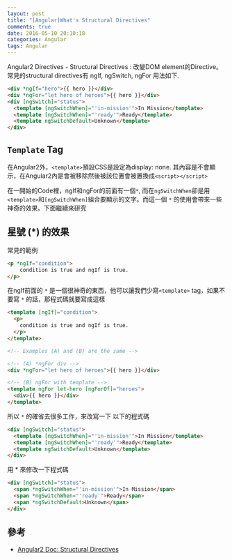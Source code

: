 ```yaml
---
layout: post
title: "[Angular]What's Structural Directives"
comments: true
date: 2016-05-10 20:10:18
categories: Angular
tags: Angular
---
```


Angular2 Directives - Structural Directives : 改變DOM element的Directive。常見的structural directives有 ngIf, ngSwitch, ngFor
用法如下.

<!-- more -->
```html
<div *ngIf="hero">{{ hero }}</div>
<div *ngFor="let hero of heroes">{{ hero }}</div>
<div [ngSwitch]="status">
  <template [ngSwitchWhen]="'in-mission'">In Mission</template>
  <template [ngSwitchWhen]="'ready'">Ready</template>
  <template ngSwitchDefault>Unknown</template>
</div>
```


## `Template` Tag


在Angular2外，`<template>`預設CSS是設定為display: none. 其內容是不會顯示，在Angular2內是會被移除然後被該位置會被置換成`<script></script>`

在一開始的Code裡，ngIf和ngFor的前面有一個`*`, 而在`ngSwitchWhen`卻是用 `<template>`和`[ngSwitchWhen]`組合要顯示的文字。而這一個 `*` 的使用會帶來一些神奇的效果。下面繼續來研究

## 星號 (*) 的效果

常見的範例

```html
<p *ngIf="condition">	
    condition is true and ngIf is true.
</p>
```

在ngIf前面的 `*` 是一個很神奇的東西，他可以讓我們少寫`<template>` tag，如果不要寫 `*` 的話，那程式碼就要寫成這樣

```html
<template [ngIf]="condition">
  <p>
    condition is true and ngIf is true.
  </p>
</template>
```

```html
<!-- Examples (A) and (B) are the same -->

<!-- (A) *ngFor div -->
<div *ngFor="let hero of heroes">{{ hero }}</div>

<!-- (B) ngFor with template -->
<template ngFor let-hero [ngForOf]="heroes">
  <div>{{ hero }}</div>
</template>
```

所以 `*` 的確省去很多工作，來改寫一下 以下的程式碼

```html
<div [ngSwitch]="status">
  <template [ngSwitchWhen]="'in-mission'">In Mission</template>
  <template [ngSwitchWhen]="'ready'">Ready</template>
  <template ngSwitchDefault>Unknown</template>
</div>
```

用 * 來修改一下程式碼

```html
<div [ngSwitch]="status">
  <span *ngSwitchWhen="'in-mission'">In Mission</span>
  <span *ngSwitchWhen="'ready'">Ready</span>
  <span *ngSwitchDefault>Unknown</span>
</div>
```

## 參考

* [Angular2 Doc: Structural Directives](https://angular.io/docs/ts/latest/guide/structural-directives.html)


